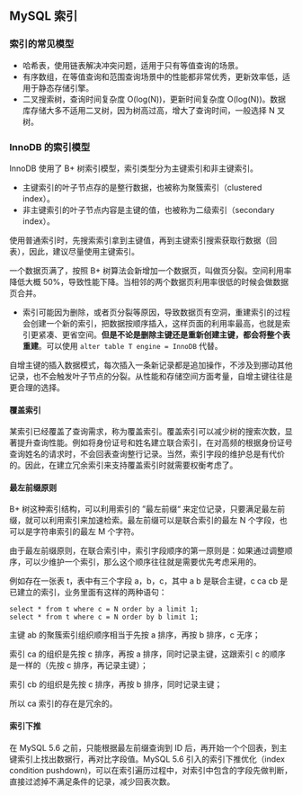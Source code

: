 ## MySQL 索引

### 索引的常见模型

- 哈希表，使用链表解决冲突问题，适用于只有等值查询的场景。
- 有序数组，在等值查询和范围查询场景中的性能都非常优秀，更新效率低，适用于静态存储引擎。
- 二叉搜索树，查询时间复杂度 O(log(N))，更新时间复杂度 O(log(N))。数据库存储大多不适用二叉树，因为树高过高，增大了查询时间，一般选择 N 叉树。



### InnoDB 的索引模型

InnoDB 使用了 B+ 树索引模型，索引类型分为主键索引和非主键索引。

- 主键索引的叶子节点存的是整行数据，也被称为聚簇索引（clustered index）。
- 非主键索引的叶子节点内容是主键的值，也被称为二级索引（secondary index）。

使用普通索引时，先搜索索引拿到主键值，再到主键索引搜索获取行数据（回表），因此，建议尽量使用主键索引。

一个数据页满了，按照 B+ 树算法会新增加一个数据页，叫做页分裂。空间利用率降低大概 50%，导致性能下降。当相邻的两个数据页利用率很低的时候会做数据页合并。

- 索引可能因为删除，或者页分裂等原因，导致数据页有空洞，重建索引的过程会创建一个新的索引，把数据按顺序插入，这样页面的利用率最高，也就是索引更紧凑、更省空间。**但是不论是删除主键还是重新创建主键，都会将整个表重建**。可以使用 `alter table T engine = InnoDB` 代替。

自增主键的插入数据模式，每次插入一条新记录都是追加操作，不涉及到挪动其他记录，也不会触发叶子节点的分裂。从性能和存储空间方面考量，自增主键往往是更合理的选择。



#### 覆盖索引

某索引已经覆盖了查询需求，称为覆盖索引。覆盖索引可以减少树的搜索次数，显著提升查询性能。例如将身份证号和姓名建立联合索引，在对高频的根据身份证号查询姓名的请求时，不会回表查询整行记录。当然，索引字段的维护总是有代价的。因此，在建立冗余索引来支持覆盖索引时就需要权衡考虑了。



#### 最左前缀原则

B+ 树这种索引结构，可以利用索引的 ”最左前缀“ 来定位记录，只要满足最左前缀，就可以利用索引来加速检索。最左前缀可以是联合索引的最左 N 个字段，也可以是字符串索引的最左 M 个字符。

由于最左前缀原则，在联合索引中，索引字段顺序的第一原则是：如果通过调整顺序，可以少维护一个索引，那么这个顺序往往就是需要优先考虑采用的。

例如存在一张表 t，表中有三个字段 a，b，c，其中 a b 是联合主键，c ca cb 是已建立的索引，业务里面有这样的两种语句：

```mysql
select * from t where c = N order by a limit 1;
select * from t where c = N order by b limit 1;
```

主键 ab 的聚簇索引组织顺序相当于先按 a 排序，再按 b 排序，c 无序；

索引 ca 的组织是先按 c 排序，再按 a 排序，同时记录主键，这跟索引 c 的顺序是一样的（先按 c 排序，再记录主键）；

索引 cb 的组织是先按 c 排序，再按 b 排序，同时记录主键；

所以 ca 索引的存在是冗余的。



#### 索引下推

在 MySQL 5.6 之前，只能根据最左前缀查询到 ID 后，再开始一个个回表，到主键索引上找出数据行，再对比字段值。MySQL 5.6 引入的索引下推优化（index condition pushdown)，可以在索引遍历过程中，对索引中包含的字段先做判断，直接过滤掉不满足条件的记录，减少回表次数。
